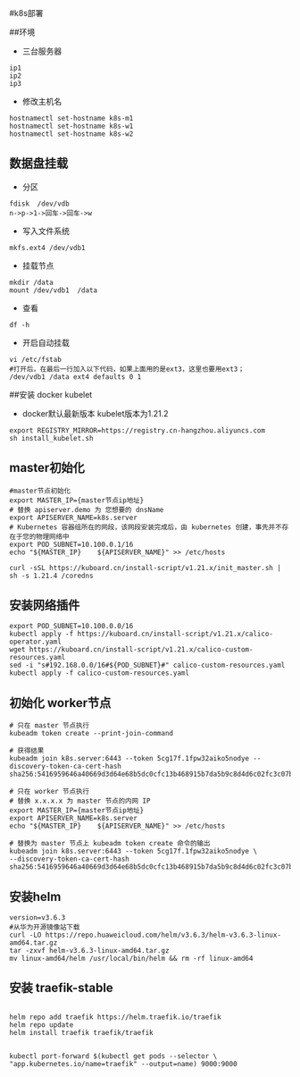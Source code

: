 #k8s部署

##环境
- 三台服务器
```shell
ip1
ip2
ip3
```
- 修改主机名
```shell
hostnamectl set-hostname k8s-m1
hostnamectl set-hostname k8s-w1
hostnamectl set-hostname k8s-w2
```


## 数据盘挂载
- 分区
```shell
fdisk  /dev/vdb
n->p->1->回车->回车->w
```
- 写入文件系统
```shell
mkfs.ext4 /dev/vdb1
```
- 挂载节点
```shell
mkdir /data
mount /dev/vdb1  /data
```
- 查看
```shell
df -h
```

- 开启自动挂载
```shell
vi /etc/fstab
#打开后，在最后一行加入以下代码，如果上面用的是ext3，这里也要用ext3；
/dev/vdb1 /data ext4 defaults 0 1 
```

##安装 docker kubelet
- docker默认最新版本 kubelet版本为1.21.2
```shell
export REGISTRY_MIRROR=https://registry.cn-hangzhou.aliyuncs.com
sh install_kubelet.sh
```

## master初始化
```shell
#master节点初始化
export MASTER_IP={master节点ip地址}
# 替换 apiserver.demo 为 您想要的 dnsName
export APISERVER_NAME=k8s.server
# Kubernetes 容器组所在的网段，该网段安装完成后，由 kubernetes 创建，事先并不存在于您的物理网络中
export POD_SUBNET=10.100.0.1/16
echo "${MASTER_IP}    ${APISERVER_NAME}" >> /etc/hosts
```
```shell
curl -sSL https://kuboard.cn/install-script/v1.21.x/init_master.sh | sh -s 1.21.4 /coredns
```

## 安装网络插件
```shell
export POD_SUBNET=10.100.0.0/16
kubectl apply -f https://kuboard.cn/install-script/v1.21.x/calico-operator.yaml
wget https://kuboard.cn/install-script/v1.21.x/calico-custom-resources.yaml
sed -i "s#192.168.0.0/16#${POD_SUBNET}#" calico-custom-resources.yaml
kubectl apply -f calico-custom-resources.yaml
```

## 初始化 worker节点
```shell
# 只在 master 节点执行
kubeadm token create --print-join-command

# 获得结果
kubeadm join k8s.server:6443 --token 5cg17f.1fpw32aiko5nodye --discovery-token-ca-cert-hash sha256:5416959646a40669d3d64e68b5dc0cfc13b468915b7da5b9c8d4d6c02fc3c07b 

```

```shell
# 只在 worker 节点执行
# 替换 x.x.x.x 为 master 节点的内网 IP
export MASTER_IP={master节点ip地址}
export APISERVER_NAME=k8s.server
echo "${MASTER_IP}    ${APISERVER_NAME}" >> /etc/hosts

# 替换为 master 节点上 kubeadm token create 命令的输出
kubeadm join k8s.server:6443 --token 5cg17f.1fpw32aiko5nodye \
--discovery-token-ca-cert-hash sha256:5416959646a40669d3d64e68b5dc0cfc13b468915b7da5b9c8d4d6c02fc3c07b 
```

## 安装helm
```shell
version=v3.6.3
#从华为开源镜像站下载
curl -LO https://repo.huaweicloud.com/helm/v3.6.3/helm-v3.6.3-linux-amd64.tar.gz
tar -zxvf helm-v3.6.3-linux-amd64.tar.gz
mv linux-amd64/helm /usr/local/bin/helm && rm -rf linux-amd64
```
## 安装 traefik-stable
```shell

helm repo add traefik https://helm.traefik.io/traefik
helm repo update
helm install traefik traefik/traefik


kubectl port-forward $(kubectl get pods --selector \
"app.kubernetes.io/name=traefik" --output=name) 9000:9000


```